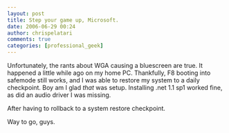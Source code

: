 ```yaml
---
layout: post
title: Step your game up, Microsoft.
date: 2006-06-29 00:24
author: chrispelatari
comments: true
categories: [professional_geek]
---
```


<p>Unfortunately, the rants about WGA causing a bluescreen are true. It happened 
a little while ago on my home PC. Thankfully, F8 booting into safemode still 
works, and I was able to restore my system to a daily checkpoint. Boy am I glad 
<em>that </em>was setup. Installing .net 1.1 sp1 worked fine, as did an audio 
driver I was missing.</p>
<p>After having to rollback to a system restore checkpoint. </p>
<p>Way to go, guys.</p>

